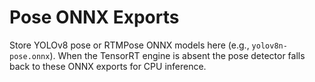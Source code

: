 # Pose ONNX Exports

Store YOLOv8 pose or RTMPose ONNX models here (e.g., `yolov8n-pose.onnx`). When the TensorRT engine is absent the pose detector falls back to these ONNX exports for CPU inference.
